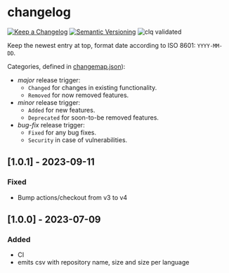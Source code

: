 # changelog

[![Keep a Changelog](https://img.shields.io/badge/Keep%20a%20Changelog-1.0.0-informational)](https://keepachangelog.com/en/1.0.0/)
[![Semantic Versioning](https://img.shields.io/badge/Sematic%20Versioning-2.0.0-informational)](https://semver.org/spec/v2.0.0.html)
![clq validated](https://img.shields.io/badge/clq-validated-success)

Keep the newest entry at top, format date according to ISO 8601: `YYYY-MM-DD`.

Categories, defined in [changemap.json](.github/clq/changemap.json)):

- *major* release trigger:
   - `Changed` for changes in existing functionality.
   - `Removed` for now removed features.
- *minor* release trigger:
   - `Added` for new features.
   - `Deprecated` for soon-to-be removed features.
- *bug-fix* release trigger:
   - `Fixed` for any bug fixes.
   - `Security` in case of vulnerabilities.

## [1.0.1] - 2023-09-11

### Fixed

- Bump actions/checkout from v3 to v4

## [1.0.0] - 2023-07-09

### Added

- CI
- emits csv with repository name, size and size per language

